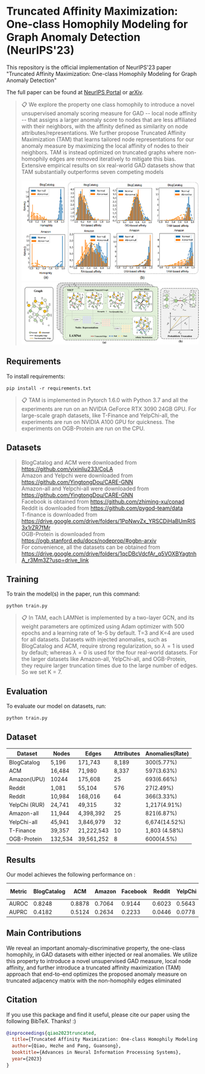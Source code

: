 # Truncated Affinity Maximization: One-class Homophily Modeling for Graph Anomaly Detection (NeurIPS'23)

This repository is the official implementation of NeurIPS'23 paper "Truncated Affinity Maximization: One-class
Homophily Modeling for Graph Anomaly Detection"

The full paper can be found at [NeurIPS Portal](https://nips.cc/virtual/2023/poster/70486) or [arXiv](https://arxiv.org/pdf/2306.00006.pdf).


>📋  We explore the  property one class homophily to introduce a novel unsupervised anomaly scoring measure for GAD -- local node affinity -- that assigns a larger anomaly score to nodes that are less affiliated with their neighbors, with the affinity defined as similarity on node attributes/representations.
We further propose Truncated Affinity Maximization (TAM) that learns tailored node representations for our anomaly measure by maximizing the local affinity of nodes to their neighbors.
TAM is instead optimized on truncated graphs where non-homophily edges are removed iteratively to mitigate this bias. Extensive empirical results on six real-world GAD datasets show that TAM substantially outperforms seven competing models
>
>![homo](homo.png)
![framework](framework.png)
## Requirements

To install requirements:

```setup
pip install -r requirements.txt
```


>📋  TAM is implemented in Pytorch 1.6.0 with Python 3.7 and all the experiments are run on an NVIDIA GeForce RTX 3090 24GB GPU.  For large-scale graph datasets, like T-Finance and YelpChi-all, the experiments are run on NVIDIA A100 GPU for quickness. The experiments on OGB-Protein are run on the CPU.

## Datasets
> BlogCatalog and ACM were downloaded from https://github.com/yixinliu233/CoLA <br>
> Amazon and Yelpchi were downloaded from  https://github.com/YingtongDou/CARE-GNN <br>
> Amazon-all and Yelpchi-all were downloaded from  https://github.com/YingtongDou/CARE-GNN <br>
> Facebook is obtained from  https://github.com/zhiming-xu/conad <br>
> Reddit is downloaded from https://github.com/pygod-team/data  <br>
> T-finance is downloaded from https://drive.google.com/drive/folders/1PpNwvZx_YRSCDiHaBUmRIS3x1rZR7fMr <br>
> OGB-Protein is downloaded from https://ogb.stanford.edu/docs/nodeprop/#ogbn-arxiv <br>
For convenience, all the datasets can be obtained from  https://drive.google.com/drive/folders/1qcDBcVdcfAr_q5VOXBYagtnhA_r3Mm3Z?usp=drive_link

## Training

To train the model(s) in the paper, run this command:

```train
python train.py
```

>📋  In TAM, each LAMNet is implemented by a two-layer GCN, and its weight parameters are optimized using Adam optimizer with 500 epochs and a learning rate of 1e-5 by default.  T=3 and K=4 are used for all datasets. Datasets with injected anomalies, such as BlogCatalog and ACM, require strong regularization, so $\lambda=1$ is used by default; whereas $\lambda=0$ is used for the four real-world datasets.
For the larger datasets like Amazon-all, YelpChi-all, and OGB-Protein, they require larger truncation times  due to the large number of edges. So we set K = 7.
## Evaluation

To evaluate our model on datasets,  run:

```eval
python train.py 
```

## Dataset
| Dataset | Nodes | Edges      | Attributes         | Anomalies(Rate) |
|--------|-------------|----------|----------------|----------|
| BlogCatalog  | 5,196 | 171,743  | 8,189 |300(5.77%)   |  
| ACM  |16,484| 71,980| 8,337| 597(3.63%)|
| Amazon(UPU)  |10244| 175,608 |25| 693(6.66%)|
| Reddit  |1,081 | 55,104|  576| 27(2.49%)|
| Reddit  |10,984| 168,016| 64 | 366(3.33%)|
| YelpChi (RUR)  |24,741| 49,315| 32| 1,217(4.91%)|
| Amazon-all  |11,944 |4,398,392| 25| 821(6.87%)|
| YelpChi-all |45,941 | 3,846,979 |32 |6,674(14.52%)|
| T-Finance |39,357| 21,222,543| 10|1,803 (4.58%)|
| OGB-Protein |132,534  | 39,561,252| 8| 6000(4.5%)|
## Results
Our model achieves the following performance on :

| Metric | BlogCatalog | ACM      | Amazon         | Facebook | Reddit | YelpChi | Amazon-all | YelpChi-all |T-finance | OGB-Protein |
|--------|-------------|----------|----------------|----------|--------|--------|--------|--------|--------|--------|
| AUROC  | 0.8248      | 0.8878   | 0.7064         | 0.9144   | 0.6023 | 0.5643 |0.8476 |0.5818	|0.6175|	0.7449|
| AUPRC  | 0.4182      | 0.5124   | 0.2634   | 0.2233  | 0.0446 | 0.0778 |0.4346|	0.1886|	0.0547	|0.2173|


## Main Contributions
We reveal an important anomaly-discriminative property, the one-class homophily, in GAD datasets with either injected or real anomalies. We utilize this property to introduce a novel unsupervised GAD measure, local node affinity, and further introduce a truncated affinity maximization (TAM) approach that end-to-end optimizes the proposed anomaly measure on truncated adjacency  matrix with the non-homophily edges eliminated




## Citation

If you use this package and find it useful, please cite our paper using the following BibTeX. Thanks! :)

```bibtex
@inproceedings{qiao2023truncated,
  title={Truncated Affinity Maximization: One-class Homophily Modeling for Graph Anomaly Detection},
  author={Qiao, Hezhe and Pang, Guansong},
  booktitle={Advances in Neural Information Processing Systems},
  year={2023}
}
```

